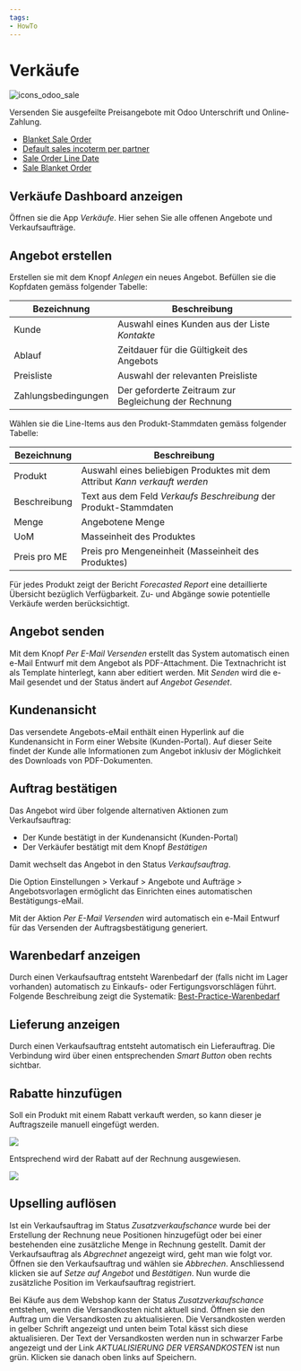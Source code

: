 ```yaml
---
tags:
- HowTo
---
```


# Verkäufe
![icons_odoo_sale](assets/icons_odoo_sale.png)

Versenden Sie ausgefeilte Preisangebote mit Odoo Unterschrift und Online-Zahlung. 

* [Blanket Sale Order](Blanket-Sale-Order.md)
* [Default sales incoterm per partner](Default-sales-incoterm-per-partner.md)
* [Sale Order Line Date](Sale-Order-Line-Date.md)
* [Sale Blanket Order](Sale-Blanket-Order.md)

## Verkäufe Dashboard anzeigen

Öffnen sie die App *Verkäufe*. Hier sehen Sie alle offenen Angebote und Verkaufsaufträge.

## Angebot erstellen

Erstellen sie mit dem Knopf *Anlegen* ein neues Angebot. Befüllen sie die Kopfdaten gemäss folgender Tabelle:

| Bezeichnung       | Beschreibung                                                  |
| ----------------- | ------------------------------------------------------------- |
| Kunde             | Auswahl eines Kunden aus der Liste *Kontakte* |
| Ablauf            | Zeitdauer für die Gültigkeit des Angebots                      |
| Preisliste        | Auswahl der relevanten Preisliste                             |
| Zahlungsbedingungen | Der geforderte Zeitraum zur Begleichung der Rechnung                                                             |

Wählen sie die Line-Items aus den Produkt-Stammdaten gemäss folgender Tabelle:

| Bezeichnung  | Beschreibung                                                                  |
| ------------ | ----------------------------------------------------------------------------- |
| Produkt      | Auswahl eines beliebigen Produktes mit dem Attribut *Kann verkauft werden*   |
| Beschreibung | Text aus dem Feld *Verkaufs Beschreibung* der Produkt-Stammdaten              |
| Menge        | Angebotene Menge                                                                             |
| UoM          | Masseinheit des Produktes                                                                             |
| Preis pro ME | Preis pro Mengeneinheit (Masseinheit des Produktes)                                                                            |

Für jedes Produkt zeigt der Bericht *Forecasted Report* eine detaillierte Übersicht bezüglich Verfügbarkeit. Zu- und Abgänge sowie potentielle Verkäufe werden berücksichtigt.

## Angebot senden

Mit dem Knopf *Per E-Mail Versenden* erstellt das System automatisch einen e-Mail Entwurf mit dem Angebot als PDF-Attachment. Die Textnachricht ist als Template hinterlegt, kann aber editiert werden.
Mit *Senden* wird die e-Mail gesendet und der Status ändert auf *Angebot Gesendet*.

## Kundenansicht

Das versendete Angebots-eMail enthält einen Hyperlink auf die Kundenansicht in Form einer Website (Kunden-Portal). Auf dieser Seite findet der Kunde alle Informationen zum Angebot inklusiv der Möglichkeit des Downloads von PDF-Dokumenten.

## Auftrag bestätigen

Das Angebot wird über folgende alternativen Aktionen zum Verkaufsauftrag:
* Der Kunde bestätigt in der Kundenansicht (Kunden-Portal)
* Der Verkäufer bestätigt mit dem Knopf *Bestätigen*

Damit wechselt das Angebot in den Status *Verkaufsauftrag*.

Die Option Einstellungen > Verkauf > Angebote und Aufträge > Angebotsvorlagen ermöglicht das Einrichten eines automatischen Bestätigungs-eMail.

Mit der Aktion *Per E-Mail Versenden* wird automatisch ein e-Mail Entwurf für das Versenden der Auftragsbestätigung generiert.



## Warenbedarf anzeigen

Durch einen Verkaufsauftrag entsteht Warenbedarf der (falls nicht im Lager vorhanden) automatisch zu Einkaufs- oder Fertigungsvorschlägen führt. Folgende Beschreibung zeigt die Systematik:
[Best-Practice-Warenbedarf](Best-Practice-Warenbedarf.md)

## Lieferung anzeigen

Durch einen Verkaufsauftrag entsteht automatisch ein Lieferauftrag. Die Verbindung wird über einen entsprechenden *Smart Button* oben rechts sichtbar.

## Rabatte hinzufügen

Soll ein Produkt mit einem Rabatt verkauft werden, so kann dieser je Auftragszeile manuell eingefügt werden.

![](assets/Verk%C3%A4ufe%20Auftragszeilen%20mit%20Rabatt.png)

Entsprechend wird der Rabatt auf der Rechnung ausgewiesen.

![](assets/Verk%C3%A4ufe%20Ansicht%20Rabatt%20in%20der%20Rechnung.png)

## Upselling auflösen

Ist ein Verkaufsauftrag im Status *Zusatzverkaufschance* wurde bei der Erstellung der Rechnung neue Positionen hinzugefügt oder bei einer bestehenden eine zusätzliche Menge in Rechnung gestellt. Damit der Verkaufsauftrag als *Abgrechnet* angezeigt wird, geht man wie folgt vor. Öffnen sie den Verkaufsauftrag und wählen sie *Abbrechen*. Anschliessend klicken sie auf *Setze auf Angebot*  und *Bestätigen*. Nun wurde die zusätzliche Position im Verkaufsauftrag registriert.

Bei Käufe aus dem Webshop kann der Status *Zusatzverkaufschance* entstehen, wenn die Versandkosten nicht aktuell sind. Öffnen sie den Auftrag um die Versandkosten zu aktualisieren. Die Versandkosten werden in gelber Schrift angezeigt und unten beim Total kässt sich diese aktualisieren. Der Text der Versandkosten werden nun in schwarzer Farbe angezeigt und der Link *AKTUALISIERUNG DER VERSANDKOSTEN* ist nun grün. Klicken sie danach oben links auf Speichern.  

